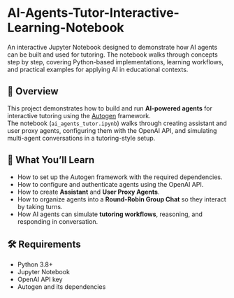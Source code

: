 # AI-Agents-Tutor-Interactive-Learning-Notebook
An interactive Jupyter Notebook designed to demonstrate how AI agents can be built and used for tutoring. The notebook walks through concepts step by step, covering Python-based implementations, learning workflows, and practical examples for applying AI in educational contexts.

## 📌 Overview
This project demonstrates how to build and run **AI-powered agents** for interactive tutoring using the [Autogen](https://github.com/microsoft/autogen) framework.  
The notebook (`ai_agents_tutor.ipynb`) walks through creating assistant and user proxy agents, configuring them with the OpenAI API, and simulating multi-agent conversations in a tutoring-style setup.

## 🎯 What You’ll Learn
- How to set up the Autogen framework with the required dependencies.  
- How to configure and authenticate agents using the OpenAI API.  
- How to create **Assistant** and **User Proxy Agents**.  
- How to organize agents into a **Round-Robin Group Chat** so they interact by taking turns.  
- How AI agents can simulate **tutoring workflows**, reasoning, and responding in conversation.  

## 🛠️ Requirements
- Python 3.8+  
- Jupyter Notebook  
- OpenAI API key  
- Autogen and its dependencies  
